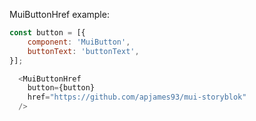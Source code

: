 MuiButtonHref example:

```js
const button = [{
    component: 'MuiButton',
    buttonText: 'buttonText',
}];

  <MuiButtonHref
    button={button}
    href="https://github.com/apjames93/mui-storyblok"
  />
```